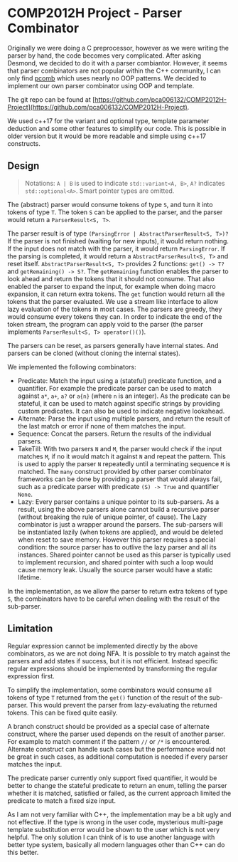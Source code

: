 # COMP2012H Project - Parser Combinator

Originally we were doing a C preprocessor, however as we were writing the parser by hand, the code becomes very complicated. After asking Desmond, we decided to do it with a parser combiantor. However, it seems that parser combinators are not popular within the C++ community, I can only find [pcomb](https://github.com/grievejia/pcomb) which uses nearly no OOP patterns. We decided to implement our own parser combinator using OOP and template.

The git repo can be found at [https://github.com/pca006132/COMP2012H-Project](https://github.com/pca006132/COMP2012H-Project).

We used c++17 for the variant and optional type, template parameter deduction and some other features to simplify our code. This is possible in older version but it would be more readable and simple using c++17 constructs.

## Design
> Notations: `A | B` is used to indicate `std::variant<A, B>`, `A?` indicates `std::optional<A>`. Smart pointer types are omitted.

The (abstract) parser would consume tokens of type `S`, and turn it into tokens of type `T`. The token `S` can be applied to the parser, and the parser would return a `ParserResult<S, T>`. 

The parser result is of type `(ParsingError | AbstractParserResult<S, T>)?` If the parser is not finished (waiting for new inputs), it would return nothing. If the input does not match with the parser, it would return `ParsingError`. If the parsing is completed, it would return a `AbstractParserResult<S, T>` and reset itself. `AbstractParserResult<S, T>` provides 2 functions: `get() -> T?` and `getRemaining() -> S?`. The `getRemaining` function enables the parser to look ahead and return the tokens that it should not consume. That also enabled the parser to expand the input, for example when doing macro expansion, it can return extra tokens. The `get` function would return all the tokens that the parser evaluated. We use a stream like interface to allow lazy evaluation of the tokens in most cases. The parsers are greedy, they would consume every tokens they can. In order to indicate the end of the token stream, the program can apply void to the parser (the parser implements `ParserResult<S, T> operator()()`).

The parsers can be reset, as parsers generally have internal states. And parsers can be cloned (without cloning the internal states). 

We implemented the following combinators:
* Predicate: Match the input using a (stateful) predicate function, and a quantifier. For example the predicate parser can be used to match against `a*`, `a+`, `a?` or `a{n}` (where `n` is an integer). As the predicate can be stateful, it can be used to match against specific strings by providing custom predicates. It can also be used to indicate negative lookahead.
* Alternate: Parse the input using multiple parsers, and return the result of the last match or error if none of them matches the input.
* Sequence: Concat the parsers. Return the results of the individual parsers.
* TakeTill: With two parsers `N` and `M`, the parser would check if the input matches `M`, if no it would match it against `N` and repeat the pattern. This is used to apply the parser `N` repeatedly until a terminating sequence `M` is matched. The `many` construct provided by other parser combinator frameworks can be done by providing a parser that would always fail, such as a predicate parser with predicate `(S) -> True` and quantifier `None`.
* Lazy: Every parser contains a unique pointer to its sub-parsers. As a result, using the above parsers alone cannot build a recursive parser (without breaking the rule of unique pointer, of cause). The Lazy combinator is just a wrapper around the parsers. The sub-parsers will be instantiated lazily (when tokens are applied), and would be deleted when reset to save memory. However this parser requires a special condition: the source parser has to outlive the lazy parser and all its instances. Shared pointer cannot be used as this parser is typically used to implement recursion, and shared pointer with such a loop would cause memory leak. Usually the source parser would have a static lifetime.

In the implementation, as we allow the parser to return extra tokens of type `S`, the combinators have to be careful when dealing with the result of the sub-parser.

## Limitation
Regular expression cannot be implemented directly by the above combinators, as we are not doing NFA. It is possible to try match against the parsers and add states if success, but it is not efficient. Instead specific regular expressions should be implemented by transforming the regular expression first.

To simplify the implementation, some combinators would consume all tokens of type `T` returned from the `get()` function of the result of the sub-parser. This would prevent the parser from lazy-evaluating the returned tokens. This can be fixed quite easily.

A branch construct should be provided as a special case of alternate construct, where the parser used depends on the result of another parser. For example to match comment if the pattern `//` or `/*` is encountered. Alternate construct can handle such cases but the performance would not be great in such cases, as additional computation is needed if every parser matches the input.

The predicate parser currently only support fixed quantifier, it would be better to change the stateful predicate to return an enum, telling the parser whether it is matched, satisfied or failed, as the current approach limited the predicate to match a fixed size input.

As I am not very familiar with C++, the implementation may be a bit ugly and not effective. If the type is wrong in the user code, mysterious multi-page template substitution error would be shown to the user which is not very helpful. The only solution I can think of is to use another language with better type system, basically all modern languages other than C++ can do this better.
